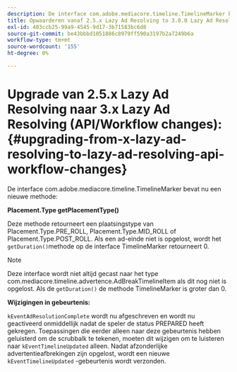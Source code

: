```yaml
---
description: De interface com.adobe.mediacore.timeline.TimelineMarker bevat nu een nieuwe methode
title: Opwaarderen vanaf 2.5.x Lazy Ad Resolving to 3.0.0 Lazy Ad Resolving (API/Workflow changes)
exl-id: 403ccb25-99a9-4545-9d17-3b71583bc6d8
source-git-commit: be43bbbd1051886c8979ff590a3197b2a7249b6a
workflow-type: tm+mt
source-wordcount: '155'
ht-degree: 0%

---
```


# Upgrade van 2.5.x Lazy Ad Resolving naar 3.x Lazy Ad Resolving (API/Workflow changes):{#upgrading-from-x-lazy-ad-resolving-to-lazy-ad-resolving-api-workflow-changes}

De interface com.adobe.mediacore.timeline.TimelineMarker bevat nu een nieuwe methode:

**Placement.Type getPlacementType()**

Deze methode retourneert een plaatsingstype van Placement.Type.PRE_ROLL, Placement.Type.MID_ROLL of Placement.Type.POST_ROLL. Als een ad-einde niet is opgelost, wordt het `getDuration()`methode op de interface TimelineMarker retourneert 0.

>[!NOTE]
>
>Deze interface wordt niet altijd gecast naar het type com.mediacore.timeline.advertence.AdBreakTimelineItem als dit nog niet is opgelost. Als de `getDuration()` de methode TimelineMarker is groter dan 0.

**Wijzigingen in gebeurtenis:**

`kEventAdResolutionComplete` wordt nu afgeschreven en wordt nu geactiveerd onmiddellijk nadat de speler de status PREPARED heeft gekregen. Toepassingen die eerder alleen naar deze gebeurtenis hebben geluisterd om de scrubbalk te tekenen, moeten dit wijzigen om te luisteren naar `kEventTimelineUpdated` alleen. Nadat afzonderlijke advertentieafbrekingen zijn opgelost, wordt een nieuwe `kEventTimelineUpdated` -gebeurtenis wordt verzonden.
